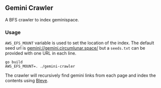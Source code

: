 ## Gemini Crawler
A BFS crawler to index geminispace.

### Usage
`AWS_EFS_MOUNT` variable is used to set the location of the index. The default seed url is [gemini://gemini.circumlunar.space/](gemini://gemini.circumlunar.space/) but a `seeds.txt` can be provided with
one URL in each line.
```
go build
AWS_EFS_MOUNT=. ./gemini-crawler
```
The crawler will recursively find gemini links from each page and index the contents using [Bleve](https://github.com/blevesearch/bleve).